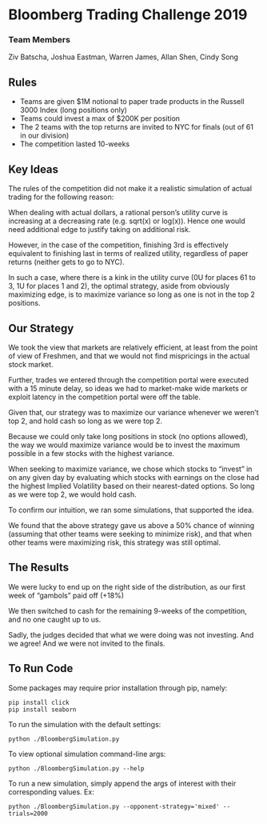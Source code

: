 # Bloomberg Trading Challenge 2019

### Team Members
Ziv Batscha, Joshua Eastman, Warren James, Allan Shen, Cindy Song

## Rules

- Teams are given $1M notional to paper trade products in the Russell 3000 Index (long positions only)
- Teams could invest a max of $200K per position
- The 2 teams with the top returns are invited to NYC for finals (out of 61 in our division)
- The competition lasted 10-weeks

## Key Ideas

The rules of the competition did not make it a realistic simulation of actual trading for the following reason:

When dealing with actual dollars, a rational person’s utility curve is increasing at a decreasing rate (e.g. sqrt(x) or log(x)). Hence one would need additional edge to justify taking on additional risk.

However, in the case of the competition, finishing 3rd is effectively equivalent to finishing last in terms of realized utility, regardless of paper returns (neither gets to go to NYC).

In such a case, where there is a kink in the utility curve (0U for places 61 to 3, 1U for places 1 and 2), the optimal strategy, aside from obviously maximizing edge, is to maximize variance so long as one is not in the top 2 positions.

## Our Strategy

We took the view that markets are relatively efficient, at least from the point of view of Freshmen, and that we would not find mispricings in the actual stock market.

Further, trades we entered through the competition portal were executed with a 15 minute delay, so ideas we had to market-make wide markets or exploit latency in the competition portal were off the table.

Given that, our strategy was to maximize our variance whenever we weren’t top 2, and hold cash so long as we were top 2.

Because we could only take long positions in stock (no options allowed), the way we would maximize variance would be to invest the maximum possible in a few stocks with the highest variance.

When seeking to maximize variance, we chose which stocks to “invest” in on any given day by evaluating which stocks with earnings on the close had the highest Implied Volatility based on their nearest-dated options. So long as we were top 2, we would hold cash.

To confirm our intuition, we ran some simulations, that supported the idea.

We found that the above strategy gave us above a 50% chance of winning (assuming that other teams were seeking to minimize risk), and that when other teams were maximizing risk, this strategy was still optimal.

## The Results

We were lucky to end up on the right side of the distribution, as our first week of “gambols” paid off (+18%)

We then switched to cash for the remaining 9-weeks of the competition, and no one caught up to us.

Sadly, the judges decided that what we were doing was not investing. And we agree! And we were not invited to the finals.

## To Run Code

Some packages may require prior installation through pip, namely: 
```
pip install click
pip install seaborn
```

To run the simulation with the default settings:
```
python ./BloombergSimulation.py
```

To view optional simulation command-line args:
```
python ./BloombergSimulation.py --help
```

To run a new simulation, simply append the args of interest with their corresponding values. Ex:
```
python ./BloombergSimulation.py --opponent-strategy='mixed' --trials=2000
```
